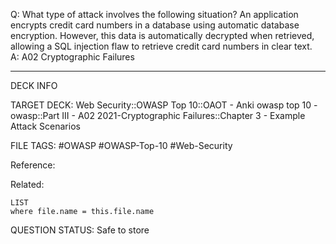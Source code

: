 Q: What type of attack involves the following situation?
An application encrypts credit card numbers in a database using automatic database encryption. However, this data is automatically decrypted when retrieved, allowing a SQL injection flaw to retrieve credit card numbers in clear text.  
A: A02 Cryptographic Failures
<!--ID: 1697070657354-->

---

DECK INFO

TARGET DECK: Web Security::OWASP Top 10::OAOT - Anki owasp top 10 - owasp::Part III - A02 2021-Cryptographic Failures::Chapter 3 - Example Attack Scenarios

FILE TAGS: #OWASP #OWASP-Top-10 #Web-Security

Reference:

Related:

```dataview
LIST
where file.name = this.file.name
```

QUESTION STATUS: Safe to store